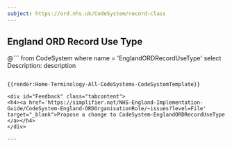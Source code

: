 ```yaml
---
subject: https://ord.nhs.uk/CodeSystem/record-class
---
```

## England ORD Record Use Type
@```
from
	CodeSystem
where
	name = 'EnglandORDRecordUseType'
select
	Description: description
```

{{render:Home-Terminology-All-CodeSystems-CodeSystemTemplate}}

<div id="Feedback" class="tabcontent">
<h4><a href='https://simplifier.net/NHS-England-Implementation-Guide/CodeSystem-England-ORDOrganisationRole/~issues?level=File' target="_blank">Propose a change to CodeSystem-EnglandORDRecordUseType </a></h4>
</div>

---